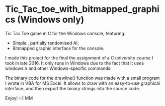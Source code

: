 # Tic_Tac_toe_with_bitmapped_graphics (Windows only)
Tic Tac Toe game in C for the Windows console, featuring:

- Simple , partially randomised AI;
- Bitmapped graphic interface for the console.

I made this project for the final the assignment of a C university course I took in late 2016. It only runs in Windows due to the fact that it uses windows.h and other Windows-specific commands.

The binary code for the drawline() function was made with a small program I wrote in VBA for MS Excel. It allows to draw with an easy-to-use graphical interface, and then export the binary strings into the source code.

Enjoy! :-)
MM
